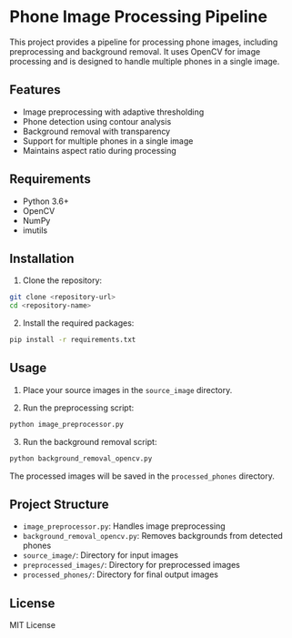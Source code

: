 # Phone Image Processing Pipeline

This project provides a pipeline for processing phone images, including preprocessing and background removal. It uses OpenCV for image processing and is designed to handle multiple phones in a single image.

## Features

- Image preprocessing with adaptive thresholding
- Phone detection using contour analysis
- Background removal with transparency
- Support for multiple phones in a single image
- Maintains aspect ratio during processing

## Requirements

- Python 3.6+
- OpenCV
- NumPy
- imutils

## Installation

1. Clone the repository:
```bash
git clone <repository-url>
cd <repository-name>
```

2. Install the required packages:
```bash
pip install -r requirements.txt
```

## Usage

1. Place your source images in the `source_image` directory.

2. Run the preprocessing script:
```bash
python image_preprocessor.py
```

3. Run the background removal script:
```bash
python background_removal_opencv.py
```

The processed images will be saved in the `processed_phones` directory.

## Project Structure

- `image_preprocessor.py`: Handles image preprocessing
- `background_removal_opencv.py`: Removes backgrounds from detected phones
- `source_image/`: Directory for input images
- `preprocessed_images/`: Directory for preprocessed images
- `processed_phones/`: Directory for final output images

## License

MIT License 